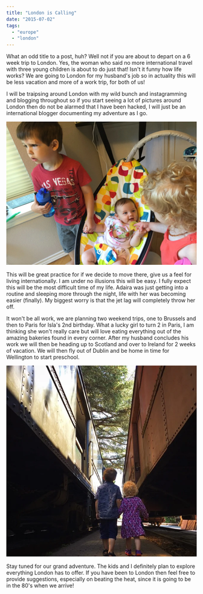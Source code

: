 ```yaml
---
title: "London is Calling"
date: "2015-07-02"
tags:
  - "europe"
  - "london"
---
```


What an odd title to a post, huh? Well not if you are about to depart on a 6 week trip to London. Yes, the woman who said no more international travel with three young children is about to do just that! Isn't it funny how life works? We are going to London for my husband's job so in actuality this will be less vacation and more of a work trip, for both of us!

I will be traipsing around London with my wild bunch and instagramming and blogging throughout so if you start seeing a lot of pictures around London then do not be alarmed that I have been hacked, I will just be an international blogger documenting my adventure as I go.

![Taking London by storm! ](images/10540735_10100979429756914_107016288780844194_o.webp)

This will be great practice for if we decide to move there, give us a feel for living internationally. I am under no illusions this will be easy. I fully expect this will be the most difficult time of my life. Adaira was just getting into a routine and sleeping more through the night, life with her was becoming easier (finally). My biggest worry is that the jet lag will completely throw her off.

It won't be all work, we are planning two weekend trips, one to Brussels and then to Paris for Isla's 2nd birthday. What a lucky girl to turn 2 in Paris, I am thinking she won't really care but will love eating everything out of the amazing bakeries found in every corner. After my husband concludes his work we will then be heading up to Scotland and over to Ireland for 2 weeks of vacation. We will then fly out of Dublin and be home in time for Wellington to start preschool.

![Lots of train travel in our future, luckily these two love trains! ](images/11535800_10100975266744624_1688704152945611497_n.webp)

Stay tuned for our grand adventure. The kids and I definitely plan to explore everything London has to offer. If you have been to London then feel free to provide suggestions, especially on beating the heat, since it is going to be in the 80's when we arrive!
